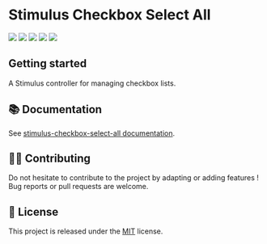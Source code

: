 # Stimulus Checkbox Select All

[![](https://img.shields.io/npm/dt/stimulus-checkbox-select-all.svg)](https://www.npmjs.com/package/stimulus-checkbox-select-all)
[![](https://img.shields.io/npm/v/stimulus-checkbox-select-all.svg)](https://www.npmjs.com/package/stimulus-checkbox-select-all)
[![](https://github.com/stimulus-components/stimulus-checkbox-select-all/workflows/Lint/badge.svg)](https://github.com/stimulus-components/stimulus-checkbox-select-all)
[![](https://github.com/stimulus-components/stimulus-checkbox-select-all/workflows/Test/badge.svg)](https://github.com/stimulus-components/stimulus-checkbox-select-all)
[![](https://img.shields.io/github/license/stimulus-components/stimulus-checkbox-select-all.svg)](https://github.com/stimulus-components/stimulus-checkbox-select-all)

## Getting started

A Stimulus controller for managing checkbox lists.

## 📚 Documentation

See [stimulus-checkbox-select-all documentation](https://www.stimulus-components.com/docs/stimulus-checkbox-select-all/).

## 👷‍♂️ Contributing

Do not hesitate to contribute to the project by adapting or adding features ! Bug reports or pull requests are welcome.

## 📝 License

This project is released under the [MIT](http://opensource.org/licenses/MIT) license.
